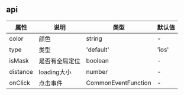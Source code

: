 

## api
|  属性   | 说明  | 类型 | 默认值 |
|  ----  | ----  | ---- | ---- |
| color | 颜色 | string | - |
| type | 类型 | 'default'|'ios'|'loading' | default |
| isMask | 是否有全局定位 | boolean | - |
| distance | loading大小 | number | - |
| onClick | 点击事件 | CommonEventFunction | - |
